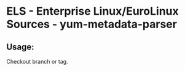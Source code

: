 # ELS - Enterprise Linux/EuroLinux Sources - yum-metadata-parser 
## Usage:
  Checkout branch or tag.
